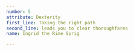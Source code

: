 ```yaml
---
number: 5
attribute: Dexterity
first_line: Taking the right path
second_line: leads you to clear thoroughfares
name: Ingrid the Rime Sprig

---
```


